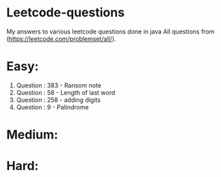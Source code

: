 # Leetcode-questions
My answers to various leetcode questions done in java
All questions from (https://leetcode.com/problemset/all/).

# Easy:
1. Question : 383 - Ransom note
2. Question : 58  - Length of last word 
3. Question : 258 - adding digits
3. Question : 9 - Palindrome

# Medium:



# Hard:








